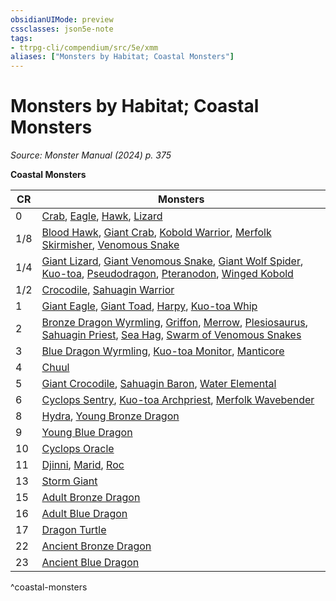 ```yaml
---
obsidianUIMode: preview
cssclasses: json5e-note
tags:
- ttrpg-cli/compendium/src/5e/xmm
aliases: ["Monsters by Habitat; Coastal Monsters"]
---
```

# Monsters by Habitat; Coastal Monsters
*Source: Monster Manual (2024) p. 375* 

**Coastal Monsters**

| CR | Monsters |
|----|----------|
| 0 | [Crab](3-Mechanics/CLI/bestiary/beast/crab-xmm.md), [Eagle](3-Mechanics/CLI/bestiary/beast/eagle-xmm.md), [Hawk](3-Mechanics/CLI/bestiary/beast/hawk-xmm.md), [Lizard](3-Mechanics/CLI/bestiary/beast/lizard-xmm.md) |
| 1/8 | [Blood Hawk](3-Mechanics/CLI/bestiary/beast/blood-hawk-xmm.md), [Giant Crab](3-Mechanics/CLI/bestiary/beast/giant-crab-xmm.md), [Kobold Warrior](3-Mechanics/CLI/bestiary/dragon/kobold-warrior-xmm.md), [Merfolk Skirmisher](3-Mechanics/CLI/bestiary/elemental/merfolk-skirmisher-xmm.md), [Venomous Snake](3-Mechanics/CLI/bestiary/beast/venomous-snake-xmm.md) |
| 1/4 | [Giant Lizard](3-Mechanics/CLI/bestiary/beast/giant-lizard-xmm.md), [Giant Venomous Snake](3-Mechanics/CLI/bestiary/beast/giant-venomous-snake-xmm.md), [Giant Wolf Spider](3-Mechanics/CLI/bestiary/beast/giant-wolf-spider-xmm.md), [Kuo-toa](3-Mechanics/CLI/bestiary/aberration/kuo-toa-xmm.md), [Pseudodragon](3-Mechanics/CLI/bestiary/dragon/pseudodragon-xmm.md), [Pteranodon](3-Mechanics/CLI/bestiary/beast/pteranodon-xmm.md), [Winged Kobold](3-Mechanics/CLI/bestiary/dragon/winged-kobold-xmm.md) |
| 1/2 | [Crocodile](3-Mechanics/CLI/bestiary/beast/crocodile-xmm.md), [Sahuagin Warrior](3-Mechanics/CLI/bestiary/fiend/sahuagin-warrior-xmm.md) |
| 1 | [Giant Eagle](3-Mechanics/CLI/bestiary/celestial/giant-eagle-xmm.md), [Giant Toad](3-Mechanics/CLI/bestiary/beast/giant-toad-xmm.md), [Harpy](3-Mechanics/CLI/bestiary/monstrosity/harpy-xmm.md), [Kuo-toa Whip](3-Mechanics/CLI/bestiary/aberration/kuo-toa-whip-xmm.md) |
| 2 | [Bronze Dragon Wyrmling](3-Mechanics/CLI/bestiary/dragon/bronze-dragon-wyrmling-xmm.md), [Griffon](3-Mechanics/CLI/bestiary/monstrosity/griffon-xmm.md), [Merrow](3-Mechanics/CLI/bestiary/monstrosity/merrow-xmm.md), [Plesiosaurus](3-Mechanics/CLI/bestiary/beast/plesiosaurus-xmm.md), [Sahuagin Priest](3-Mechanics/CLI/bestiary/fiend/sahuagin-priest-xmm.md), [Sea Hag](3-Mechanics/CLI/bestiary/fey/sea-hag-xmm.md), [Swarm of Venomous Snakes](3-Mechanics/CLI/bestiary/beast/swarm-of-venomous-snakes-xmm.md) |
| 3 | [Blue Dragon Wyrmling](3-Mechanics/CLI/bestiary/dragon/blue-dragon-wyrmling-xmm.md), [Kuo-toa Monitor](3-Mechanics/CLI/bestiary/aberration/kuo-toa-monitor-xmm.md), [Manticore](3-Mechanics/CLI/bestiary/monstrosity/manticore-xmm.md) |
| 4 | [Chuul](3-Mechanics/CLI/bestiary/aberration/chuul-xmm.md) |
| 5 | [Giant Crocodile](3-Mechanics/CLI/bestiary/beast/giant-crocodile-xmm.md), [Sahuagin Baron](3-Mechanics/CLI/bestiary/fiend/sahuagin-baron-xmm.md), [Water Elemental](3-Mechanics/CLI/bestiary/elemental/water-elemental-xmm.md) |
| 6 | [Cyclops Sentry](3-Mechanics/CLI/bestiary/giant/cyclops-sentry-xmm.md), [Kuo-toa Archpriest](3-Mechanics/CLI/bestiary/aberration/kuo-toa-archpriest-xmm.md), [Merfolk Wavebender](3-Mechanics/CLI/bestiary/elemental/merfolk-wavebender-xmm.md) |
| 8 | [Hydra](3-Mechanics/CLI/bestiary/monstrosity/hydra-xmm.md), [Young Bronze Dragon](3-Mechanics/CLI/bestiary/dragon/young-bronze-dragon-xmm.md) |
| 9 | [Young Blue Dragon](3-Mechanics/CLI/bestiary/dragon/young-blue-dragon-xmm.md) |
| 10 | [Cyclops Oracle](3-Mechanics/CLI/bestiary/giant/cyclops-oracle-xmm.md) |
| 11 | [Djinni](3-Mechanics/CLI/bestiary/elemental/djinni-xmm.md), [Marid](3-Mechanics/CLI/bestiary/elemental/marid-xmm.md), [Roc](3-Mechanics/CLI/bestiary/monstrosity/roc-xmm.md) |
| 13 | [Storm Giant](3-Mechanics/CLI/bestiary/giant/storm-giant-xmm.md) |
| 15 | [Adult Bronze Dragon](3-Mechanics/CLI/bestiary/dragon/adult-bronze-dragon-xmm.md) |
| 16 | [Adult Blue Dragon](3-Mechanics/CLI/bestiary/dragon/adult-blue-dragon-xmm.md) |
| 17 | [Dragon Turtle](3-Mechanics/CLI/bestiary/dragon/dragon-turtle-xmm.md) |
| 22 | [Ancient Bronze Dragon](3-Mechanics/CLI/bestiary/dragon/ancient-bronze-dragon-xmm.md) |
| 23 | [Ancient Blue Dragon](3-Mechanics/CLI/bestiary/dragon/ancient-blue-dragon-xmm.md) |
^coastal-monsters